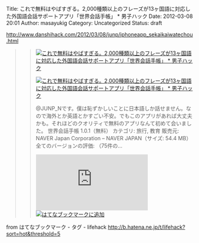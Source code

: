Title: これで無料はやばすぎる。2,000種類以上のフレーズが13ヶ国語に対応した外国語会話サポートアプリ「世界会話手帳」 * 男子ハック
Date: 2012-03-08 20:01
Author: masayukig
Category: Uncategorized
Status: draft

<http://www.danshihack.com/2012/03/08/junp/iphoneapp_sekaikaiwatechou.html>  
  
  

> > ![](http://cdn-ak.favicon.st-hatena.com/?url=http%3A%2F%2Fwww.danshihack.com%2F)[これで無料はやばすぎる。2,000種類以上のフレーズが13ヶ国語に対応した外国語会話サポートアプリ「世界会話手帳」
> > \*
> > 男子ハック](http://www.danshihack.com/2012/03/08/junp/iphoneapp_sekaikaiwatechou.html)
> >
> > [![これで無料はやばすぎる。2,000種類以上のフレーズが13ヶ国語に対応した外国語会話サポートアプリ「世界会話手帳」
> > \*
> > 男子ハック](http://cdn-ak.b.st-hatena.com/entryimage/84379373-1331160121.jpg "これで無料はやばすぎる。2,000種類以上のフレーズが13ヶ国語に対応した外国語会話サポートアプリ「世界会話手帳」 * 男子ハック")](http://www.danshihack.com/2012/03/08/junp/iphoneapp_sekaikaiwatechou.html)
> >
> > @JUNP\_Nです。僕は恥ずかしいことに日本語しか話せません。なので海外とか英語とかすごい不安。でもこのアプリがあれば大丈夫かも。それほどのクオリティで無料のアプリなんて初めて会いました。
> > 世界会話手帳 1.0.1（無料） カテゴリ: 旅行, 教育 販売元: NAVER Japan
> > Corporation – NAVER JAPAN（サイズ: 54.4 MB） 全てのバージョンの評価:
> > （75件の...
> >
> > [![はてなブックマーク -
> > これで無料はやばすぎる。2,000種類以上のフレーズが13ヶ国語に対応した外国語会話サポートアプリ「世界会話手帳」
> > \*
> > 男子ハック](http://b.hatena.ne.jp/entry/image/http://www.danshihack.com/2012/03/08/junp/iphoneapp_sekaikaiwatechou.html "はてなブックマーク - これで無料はやばすぎる。2,000種類以上のフレーズが13ヶ国語に対応した外国語会話サポートアプリ「世界会話手帳」 * 男子ハック")](http://b.hatena.ne.jp/entry/http://www.danshihack.com/2012/03/08/junp/iphoneapp_sekaikaiwatechou.html)
> > [![はてなブックマークに追加](http://b.hatena.ne.jp/images/append.gif "はてなブックマークに追加")](http://b.hatena.ne.jp/append?http://www.danshihack.com/2012/03/08/junp/iphoneapp_sekaikaiwatechou.html)

  
  
from はてなブックマーク - タグ - lifehack
<http://b.hatena.ne.jp/t/lifehack?sort=hot&threshold=5>
